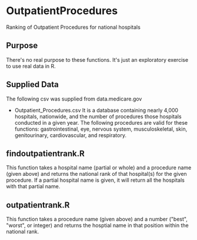# OutpatientProcedures
Ranking of Outpatient Procedures for national hospitals

## Purpose
There's no real purpose to these functions. It's just an exploratory exercise to use real data in R.

## Supplied Data
The following csv was supplied from data.medicare.gov
* Outpatient_Procedures.csv
It is a database containing nearly 4,000 hospitals, nationwide, and the number of procedures those hospitals conducted in a given year. The following procedures are valid for these functions: gastrointestinal, eye, nervous system, musculoskeletal, skin, genitourinary, cardiovascular, and respiratory.

## findoutpatientrank.R
This function takes a hospital name (partial or whole) and a procedure name (given above) and returns the national rank of that hospital(s) for the given procedure. If a partial hospital name is given, it will return all the hospitals with that partial name.

## outpatientrank.R
This function takes a procedure name (given above) and a number ("best", "worst", or integer) and returns the hosptial name in that position within the national rank. 

